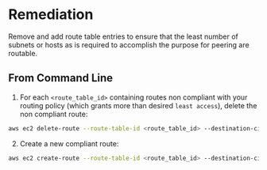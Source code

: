 # Remediation

Remove and add route table entries to ensure that the least number of subnets or hosts as is required to accomplish the purpose for peering are routable.

## From Command Line

1. For each `<route_table_id>` containing routes non compliant with your routing policy (which grants more than desired `least access`), delete the non compliant route:

```sh
aws ec2 delete-route --route-table-id <route_table_id> --destination-cidr-block <non_compliant_destination_CIDR>
```

2. Create a new compliant route:

```sh
aws ec2 create-route --route-table-id <route_table_id> --destination-cidr-block <compliant_destination_CIDR> --vpc-peering-connection-id <peering_connection_id>
```
